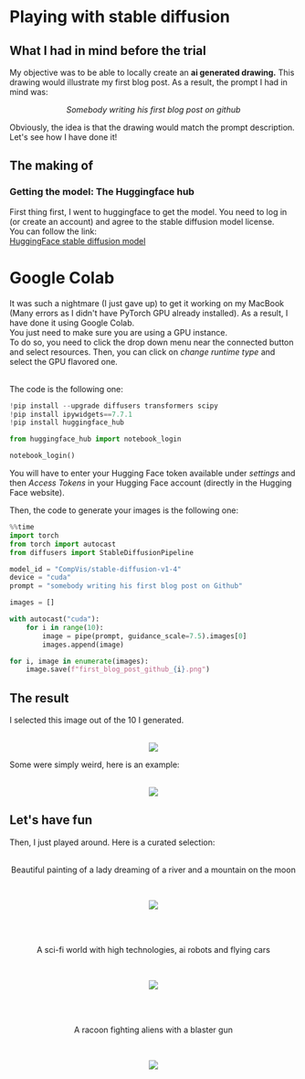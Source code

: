 # Playing with stable diffusion

## What I had in mind before the trial

My objective was to be able to locally create an <b>ai generated drawing.</b>
This drawing would illustrate my first blog post.
As a result, the prompt I had in mind was:
<p style='text-align: center;'>
    <i>Somebody writing his first blog post on github</i>
</p>
Obviously, the idea is that the drawing would match the prompt description.
Let's see how I have done it!

## The making of

### Getting the model: The Huggingface hub
First thing first, I went to huggingface to get the model. You need to log in (or create an account) and agree to the stable diffusion model license. 
<br>You can follow the link:
<br>[HuggingFace stable diffusion model](https://huggingface.co/CompVis/stable-diffusion-v1-4)

# Google Colab

It was such a nightmare (I just gave up) to get it working on my MacBook (Many errors as I didn't have PyTorch GPU already installed). 
As a result, I have done it using Google Colab.
<br>You just need to make sure you are using a GPU instance.
<br>To do so, you need to click the drop down menu near the connected button and select resources. Then, you can click on <i>change runtime type</i> and select the GPU flavored one.

<br>The code is the following one:
```python
!pip install --upgrade diffusers transformers scipy
!pip install ipywidgets==7.7.1
!pip install huggingface_hub

from huggingface_hub import notebook_login

notebook_login()
```

You will have to enter your Hugging Face token available under <i>settings</i> and then <i>Access Tokens</i> in your Hugging Face account (directly in the Hugging Face website).

Then, the code to generate your images is the following one:
```python
%%time
import torch
from torch import autocast
from diffusers import StableDiffusionPipeline

model_id = "CompVis/stable-diffusion-v1-4"
device = "cuda"
prompt = "somebody writing his first blog post on Github"

images = []

with autocast("cuda"):
    for i in range(10):
        image = pipe(prompt, guidance_scale=7.5).images[0]
        images.append(image)

for i, image in enumerate(images):
    image.save(f"first_blog_post_github_{i}.png")
```
## The result

I selected this image out of the 10 I generated.
<br><br>
<p align="center">
    <img src="./images/27102022/first_blog_post_github_2.png">
</p>

Some were simply weird, here is an example:
<br><br>
<p align="center">
    <img src="./images/27102022/first_blog_post_github.png">
</p>

## Let's have fun

Then, I just played around. Here is a curated selection:
<br><br>
<p style='text-align: center;'>
    Beautiful painting of a lady dreaming of a river and a mountain on the moon
</p>
<br>
<p align="center">
    <img src="./images/27102022/lady_moon_0.png">
</p>
<br><br>
<p style='text-align: center;'>
    A sci-fi world with high technologies, ai robots and flying cars
</p>
<br>
<p align="center">
    <img src="./images/27102022/sci_fi_world_3.png">
</p>
<br><br>
<p style='text-align: center;'>
    A racoon fighting aliens with a blaster gun
</p>
<br>
<p align="center">
    <img src="./images/27102022/racoon_0.png">
</p>


